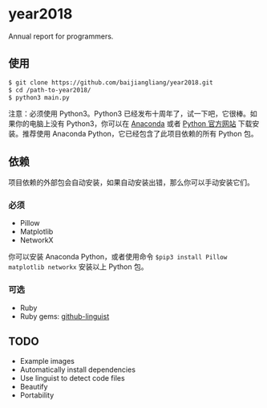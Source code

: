 # year2018
Annual report for programmers.

## 使用
```bash
$ git clone https://github.com/baijiangliang/year2018.git
$ cd /path-to-year2018/
$ python3 main.py
```
注意：必须使用 Python3。Python3 已经发布十周年了，试一下吧，它很棒。如果你的电脑上没有 Python3，你可以在 [Anaconda](https://www.anaconda.com/download/) 或者 [Python 官方网站](https://www.python.org/downloads/) 下载安装。推荐使用 Anaconda Python，它已经包含了此项目依赖的所有 Python 包。

## 依赖
项目依赖的外部包会自动安装，如果自动安装出错，那么你可以手动安装它们。
### 必须
- Pillow
- Matplotlib
- NetworkX

你可以安装 Anaconda Python，或者使用命令 `$pip3 install Pillow matplotlib networkx` 安装以上 Python 包。

### 可选
- Ruby
- Ruby gems: [github-linguist](https://github.com/github/linguist)

## TODO
- Example images
- Automatically install dependencies
- Use linguist to detect code files
- Beautify
- Portability
